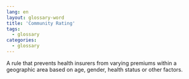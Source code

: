 ```yaml
---
lang: en
layout: glossary-word
title: 'Community Rating'
tags:
  - glossary
categories:
  - glossary
---
```

A rule that prevents health insurers from varying premiums within a geographic area based on age, gender, health status or other factors.